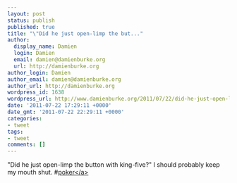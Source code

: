 ```yaml
---
layout: post
status: publish
published: true
title: "\"Did he just open-limp the but..."
author:
  display_name: Damien
  login: Damien
  email: damien@damienburke.org
  url: http://damienburke.org
author_login: Damien
author_email: damien@damienburke.org
author_url: http://damienburke.org
wordpress_id: 1638
wordpress_url: http://www.damienburke.org/2011/07/22/did-he-just-open-limp-the-but/
date: '2011-07-22 17:29:11 +0000'
date_gmt: '2011-07-22 22:29:11 +0000'
categories:
- tweet
tags:
- tweet
comments: []
---
```

<p>"Did he just open-limp the button with king-five?" I should probably keep my mouth shut. #<a href="http:&#47;&#47;search.twitter.com&#47;search?q=%23poker" class="aktt_hashtag">poker<&#47;a></p>
